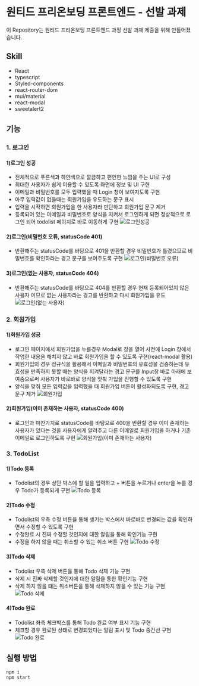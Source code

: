 # 원티드 프리온보딩 프론트엔드 - 선발 과제

이 Repository는 원티드 프리온보딩 프론트엔드 과정 선발 과제 제출을 위해 만들어졌습니다.

## Skill

- React
- typescript
- Styled-components
- react-router-dom
- mui/material
- react-modal
- sweetalert2

## 기능

### 1. 로그인

#### 1)로그인 성공

- 전체적으로 푸른색과 하얀색으로 깔끔하고 편안한 느낌을 주는 UI로 구성
- 최대한 사용자가 쉽게 이용할 수 있도록 화면에 정보 및 UI 구현
- 이메일과 비밀번호를 모두 입력했을 때 Login 창이 보여지도록 구현
- 아무 입력값이 없을때는 회원가입을 유도하는 문구 표시
- 입력을 시작하면 회원가입을 한 사용자라 판단하고 회원가입 문구 제거
- 등록되어 있는 이메일과 비밀번호로 양식을 지켜서 로그인하게 되면 정상적으로 로그인 되어 todolist 페이지로 바로 이동하게 구현
  ![로그인성공](https://user-images.githubusercontent.com/79856086/185569624-ef14b7a8-e704-4f17-95f7-9b2b4786e70c.gif)

#### 2)로그인(비밀번호 오류, statusCode 401)

- 반환해주는 statusCode를 바탕으로 401을 반환할 경우 비밀번호가 틀렸으므로 비밀번호를 확인하라는 경고 문구를 보여주도록 구현
  ![로그인(비밀번호 오류)](https://user-images.githubusercontent.com/79856086/185569880-96e59478-703d-4e7a-b0d7-664b1b75c061.gif)

#### 3)로그인(없는 사용자, statusCode 404)

- 반환해주는 statusCode를 바탕으로 404를 반환할 경우 현재 등록되어있지 않은 사용자 이므로 없는 사용자라는 경고를 반환하고 다시 회원가입을 유도
  ![로그인(없는 사용자)](https://user-images.githubusercontent.com/79856086/185569732-7f39f154-a5a2-48b1-9bbf-4f5f25ff96da.gif)

### 2. 회원가입

#### 1)회원가입 성공

- 로그인 페이지에서 회원가입을 누를경우 Modal로 창을 열어 사전에 Login 창에서 작업한 내용을 해치지 않고 바로 회원가입을 할 수 있도록 구현(react-modal 활용)
- 회원가입의 경우 정규식을 활용해서 이메일과 비밀번호의 유효성을 검증하는데 유효성을 만족하지 못할 때는 양식을 지켜달라는 경고 문구를 Input창 바로 아래에 보여줌으로써 사용자가 바로바로 양식을 맞춰 가입을 진행할 수 있도록 구현
- 양식을 맞춰 모든 입력값을 입력했을 때 회원가입 버튼이 활성화되도록 구현, 경고문구 제거
  ![회원가입](https://user-images.githubusercontent.com/79856086/185570619-fe21d049-72d7-4277-a7f2-65e9ebc4e32e.gif)

#### 2)회원가입(이미 존재하는 사용자, statusCode 400)

- 로그인과 마찬가지로 statusCode를 바탕으로 400을 반환할 경우 이미 존재하는 사용자가 있다는 것을 사용자에게 알려주고 다른 이메일로 회원가입을 하거나 기존 이메일로 로그인하도록 구현
  ![회원가입(이미 존재하는 사용자)](https://user-images.githubusercontent.com/79856086/185570749-c5800177-b968-4303-98ed-449a94e393f4.gif)

### 3. TodoList

#### 1)Todo 등록

- Todolist의 경우 상단 박스에 할 일을 입력하고 + 버튼을 누르거나 enter을 누를 경우 Todo가 등록되게 구현
  ![Todo 등록](https://user-images.githubusercontent.com/79856086/185571145-10fdd912-ee20-496b-84d4-dd1af40db473.gif)

#### 2)Todo 수정

- Todolist의 우측 수정 버튼을 통해 생기는 박스에서 바로바로 변경되는 값을 확인하면서 수정할 수 있도록 구현
- 수정완료 시 진짜 수정할 것인지에 대한 알림을 통해 확인기능 구현
- 수정을 하지 않을 때는 취소할 수 있는 취소 버튼 구현
  ![Todo 수정](https://user-images.githubusercontent.com/79856086/185571203-ba7ac16b-65da-465b-b9db-e3b1dd5b21b2.gif)

#### 3)Todo 삭제

- Todolist 우측 삭제 버튼을 통해 Todo 삭제 기능 구현
- 삭제 시 진짜 삭제할 것인지에 대한 알림을 통한 확인기능 구현
- 삭제 하지 않을 떄는 취소버튼을 통해 삭제하지 않을 수 있는 기능 구현
  ![Todo 삭제](https://user-images.githubusercontent.com/79856086/185571457-2ac9bce6-897b-43d0-b9b1-1ec6c80d1d19.gif)

#### 4)Todo 완료

- Todolist 좌측 체크박스를 통해 Todo 완료 여부 표시 기능 구현
- 체크할 경우 완료된 상태로 변경되었다는 알림 표시 및 Todo 중간선 구현
  ![Todo 완료](https://user-images.githubusercontent.com/79856086/185571652-38a28b1c-d401-4ab5-9cdb-aa5515390677.gif)

## 실행 방법

```
npm i
npm start
```
